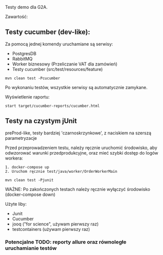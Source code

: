 Testy demo dla G2A.

Zawartość:

## Testy cucumber (dev-like):

Za pomocą jednej komendy uruchamiane są serwisy:
- PostgresDB
- RabbitMQ
- Worker biznesowy (Przeliczanie VAT dla zamówień)
- Testy cucumber (src/test/resources/feature)

`mvn clean test -Pcucumber`

Po wykonaniu testów, wszystkie serwisy są automatycznie zamykane.

Wyświetlenie raportu:

`start target/cucumber-reports/cucumber.html`

## Testy na czystym jUnit 
preProd-like, testy bardziej 'czarnoskrzynkowe', z naciskiem na szerszą parametryzacje

Przed przeprowadzeniem testu, należy ręcznie uruchomić środowisko, aby odwzorować warunki przedprodukcyjne,
oraz mieć szybki dostęp do logów workera:

    1. docker-compose up
    2. Uruchom ręcznie test/java/worker/OrderWorkerMain
    
`mvn clean test -Pjunit`

WAŻNE: Po zakończonych testach należy ręcznie wyłączyć środowisko (docker-compose down)

Użyte liby:
- Junit
- Cucumber
- jooq ("for science", używam pierwszy raz)
- testcontainers (używam pierwszy raz)

### Potencjalne TODO: reporty allure oraz równoległe uruchamianie testów